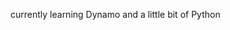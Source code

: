 currently learning Dynamo and a little bit of Python


<!---
Tuah614/Tuah614 is a ✨ special ✨ repository because its `README.md` (this file) appears on your GitHub profile.
You can click the Preview link to take a look at your changes.
--->
